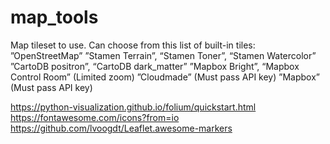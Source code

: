 # map_tools

Map tileset to use. Can choose from this list of built-in tiles:
”OpenStreetMap”
”Stamen Terrain”, “Stamen Toner”, “Stamen Watercolor”
”CartoDB positron”, “CartoDB dark_matter”
”Mapbox Bright”, “Mapbox Control Room” (Limited zoom)
”Cloudmade” (Must pass API key)
”Mapbox” (Must pass API key)

https://python-visualization.github.io/folium/quickstart.html
https://fontawesome.com/icons?from=io
https://github.com/lvoogdt/Leaflet.awesome-markers
